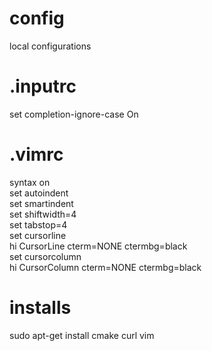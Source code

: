 # config
local configurations

# .inputrc
set completion-ignore-case On

# .vimrc
syntax on<br>
set autoindent<br>
set smartindent<br>
set shiftwidth=4<br>
set tabstop=4<br>
set cursorline<br>
hi CursorLine cterm=NONE ctermbg=black<br>
set cursorcolumn<br>
hi CursorColumn cterm=NONE ctermbg=black

# installs
sudo apt-get install cmake curl vim
